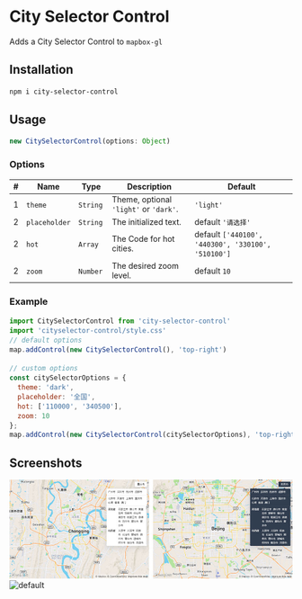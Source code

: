 # City Selector Control
Adds a City Selector Control to `mapbox-gl`

## Installation

```bash
npm i city-selector-control
```

## Usage

```javascript
new CitySelectorControl(options: Object)
```

### Options
|#|Name|Type|Description|Default|
|---|---|---|---|---|
|1|`theme`|`String `|Theme, optional `'light'` or `'dark'`.|`'light'`|
|2|`placeholder`|`String`|The initialized text.|default `'请选择'` |
|2|`hot`|`Array`|The Code for hot cities.|default `['440100', '440300', '330100', '510100']` |
|2|`zoom`|`Number`|The desired zoom level.|default `10` |

### Example

```javascript
import CitySelectorControl from 'city-selector-control'
import 'cityselector-control/style.css'
// default options
map.addControl(new CitySelectorControl(), 'top-right')

// custom options
const citySelectorOptions = {
  theme: 'dark',
  placeholder: '全国',
  hot: ['110000', '340500'],
  zoom: 10
};
map.addControl(new CitySelectorControl(citySelectorOptions), 'top-right');
```

## Screenshots

![theme](assets/theme.jpg)
![default](assets/default.gif)

